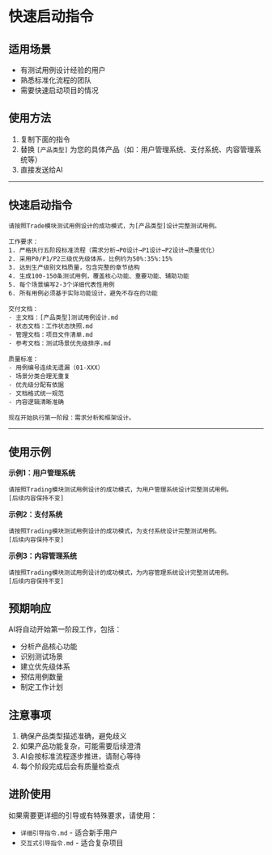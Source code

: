 # 快速启动指令

## 适用场景
- 有测试用例设计经验的用户
- 熟悉标准化流程的团队
- 需要快速启动项目的情况

## 使用方法
1. 复制下面的指令
2. 替换 `[产品类型]` 为您的具体产品（如：用户管理系统、支付系统、内容管理系统等）
3. 直接发送给AI

---

## 快速启动指令

```
请按照Trade模块测试用例设计的成功模式，为[产品类型]设计完整测试用例。

工作要求：
1. 严格执行五阶段标准流程（需求分析→P0设计→P1设计→P2设计→质量优化）
2. 采用P0/P1/P2三级优先级体系，比例约为50%:35%:15%
3. 达到生产级别文档质量，包含完整的章节结构
4. 生成100-150条测试用例，覆盖核心功能、重要功能、辅助功能
5. 每个场景编写2-3个详细代表性用例
6. 所有用例必须基于实际功能设计，避免不存在的功能

交付文档：
- 主文档：[产品类型]测试用例设计.md
- 状态文档：工作状态快照.md  
- 管理文档：项目文件清单.md
- 参考文档：测试场景优先级排序.md

质量标准：
- 用例编号连续无遗漏（01-XXX）
- 场景分类合理无重复
- 优先级分配有依据
- 文档格式统一规范
- 内容逻辑清晰准确

现在开始执行第一阶段：需求分析和框架设计。
```

---

## 使用示例

**示例1：用户管理系统**
```
请按照Trading模块测试用例设计的成功模式，为用户管理系统设计完整测试用例。
[后续内容保持不变]
```

**示例2：支付系统**
```
请按照Trading模块测试用例设计的成功模式，为支付系统设计完整测试用例。
[后续内容保持不变]
```

**示例3：内容管理系统**
```
请按照Trading模块测试用例设计的成功模式，为内容管理系统设计完整测试用例。
[后续内容保持不变]
```

## 预期响应
AI将自动开始第一阶段工作，包括：
- 分析产品核心功能
- 识别测试场景
- 建立优先级体系
- 预估用例数量
- 制定工作计划

## 注意事项
1. 确保产品类型描述准确，避免歧义
2. 如果产品功能复杂，可能需要后续澄清
3. AI会按标准流程逐步推进，请耐心等待
4. 每个阶段完成后会有质量检查点

## 进阶使用
如果需要更详细的引导或有特殊要求，请使用：
- `详细引导指令.md` - 适合新手用户
- `交互式引导指令.md` - 适合复杂项目
